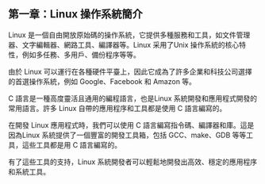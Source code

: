## 第一章：Linux 操作系統簡介

Linux 是一個自由開放原始碼的操作系統，它提供多種服務和工具，如文件管理器、文字編輯器、網路工具、編譯器等。Linux 采用了Unix 操作系統的核心特性，例如多任務、多用戶、備份程序等等。

由於 Linux 可以運行在各種硬件平臺上，因此它成為了許多企業和科技公司選擇的首選操作系統，例如 Google、Facebook 和 Amazon 等。

C 語言是一種高度靈活且通用的編程語言，也是Linux 系統開發和應用程式開發的常用語言。許多 Linux 自帶的應用程序和工具都是使用 C 語言編寫的。

在開發 Linux 應用程式時，我們可以使用 C 語言編寫指令碼、編譯器和庫。這是因為Linux 系統提供了一個豐富的開發工具箱，包括 GCC、make、GDB 等等工具，這些工具都是用 C 語言編寫的。

有了這些工具的支持，Linux 系統開發者可以輕鬆地開發出高效、穩定的應用程序和系統工具。